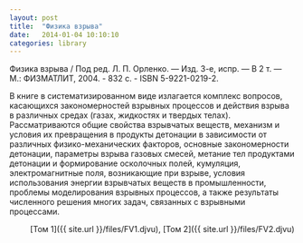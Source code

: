 ```yaml
---
layout: post
title:  "Физика взрыва"
date:   2014-01-04 10:10:10
categories: library
---
```


Физика взрыва / Под ред. Л. П. Орленко. — Изд. 3-е, испр. — В 2 т. — М.: 
ФИЗМАТЛИТ, 2004. - 832 с. - ISBN 5-9221-0219-2. 

В книге в систематизированном виде излагается комплекс вопросов, касающихся закономерностей 
взрывных процессов и действия взрыва в различных средах (газах, жидкостях и 
твердых телах). Рассматриваются общие свойства взрывчатых веществ, механизм и условия 
их превращения в продукты детонации в зависимости от различных физико-механических 
факторов, основные закономерности детонации, параметры взрыва газовых смесей, метание 
тел продуктами детонации и формирование осколочных полей, кумуляция, электромагнитные поля, 
возникающие при взрыве, условия использования энергии взрывчатых веществ 
в промышленности, проблемы моделирования взрывных процессов, а также результаты 
численного решения многих задач, связанных с взрывными процессами. 
<p align="right">
[Том 1]({{ site.url }}/files/FV1.djvu), [Том 2]({{ site.url }}/files/FV2.djvu)
</p>